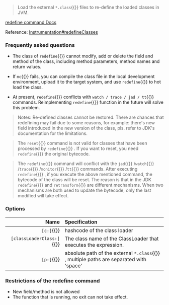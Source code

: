 > Load the external `*.class`{{}} files to re-define the loaded classes in JVM.

[redefine command Docs](https://arthas.aliyun.com/en/doc/redefine.html)

Reference: [Instrumentation#redefineClasses](https://docs.oracle.com/javase/8/docs/api/java/lang/instrument/Instrumentation.html#redefineClasses-java.lang.instrument.ClassDefinition...-)

### Frequently asked questions

- The class of `redefine`{{}} cannot modify, add or delete the field and method of the class, including method parameters, method names and return values.

- If `mc`{{}} fails, you can compile the class file in the local development environment, upload it to the target system, and use `redefine`{{}} to hot load the class.

- At present, `redefine`{{}} conflicts with `watch / trace / jad / tt`{{}} commands. Reimplementing `redefine`{{}} function in the future will solve this problem.

> Notes: Re-defined classes cannot be restored. There are chances that redefining may fail due to some reasons, for example: there's new field introduced in the new version of the class, pls. refer to JDK's documentation for the limitations.

> The `reset`{{}} command is not valid for classes that have been processed by `redefine`{{}} . If you want to reset, you need `redefine`{{}} the original bytecode.

> The `redefine`{{}} command will conflict with the `jad`{{}} /`watch`{{}} /`trace`{{}} /`monitor`{{}} /`tt`{{}} commands. After executing `redefine`{{}} , if you execute the above mentioned command, the bytecode of the class will be reset.
> The reason is that in the JDK `redefine`{{}} and `retransform`{{}} are different mechanisms. When two mechanisms are both used to update the bytecode, only the last modified will take effect.

### Options

|                      Name | Specification                                                                          |
| ------------------------: | :------------------------------------------------------------------------------------- |
|                `[c:]`{{}} | hashcode of the class loader                                                           |
| `[classLoaderClass:]`{{}} | The class name of the ClassLoader that executes the expression.                        |
|                `[p:]`{{}} | absolute path of the external `*.class`{{}} , multiple paths are separated with 'space' |

### Restrictions of the redefine command

- New field/method is not allowed
- The function that is running, no exit can not take effect.
